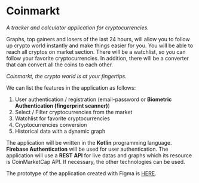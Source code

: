 # Coinmarkt
*A tracker and calculator application for cryptocurrencies.* 

Graphs, top gainers and losers of the last 24 hours, will allow you to follow up crypto world instantly and make things easier for you. You will be able to reach all cryptos on market section. There will be a watchlist, so you can follow your favorite cryptocurrencies. In addition, there will be a converter that can convert all the coins to each other.

*Coinmarkt, the crypto world is at your fingertips.*

We can list the features in the application as follows:

1) User authentication / registration (email-password or **Biometric Authentication (fingerprint scanner)**)
2) Select / Filter cryptocurrencies from the market
3) Watchlist for favorite cryptocurrencies
4) Cryptocurrencies conversion
5) Historical data with a dynamic graph

The application will be written in the **Kotlin** programming language. **Firebase Authentication** will be used for user authentication. The application will use a **REST API** for live datas and graphs which its resource is CoinMarketCap API. If necessary, the other technologies can be used.

The prototype of the application created with Figma is [HERE](https://www.figma.com/proto/zyFtXI3d0dG8LCHOrFEdTB/Coinmarkt?type=design&node-id=27-2254&scaling=scale-down&page-id=27%3A2215&starting-point-node-id=27%3A2216).
